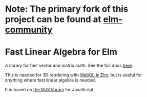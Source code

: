 # Note: The primary fork of this project can be found at [elm-community](https://github.com/elm-community/elm-linear-algebra)

# Fast Linear Algebra for Elm

A library for fast vector and matrix math. See the full docs [here][docs].

[docs]: http://package.elm-lang.org/packages/johnpmayer/elm-linear-algebra/latest

This is needed for 3D rendering with [WebGL in Elm][webgl], but is useful for
anything where fast linear algebra is needed.

[webgl]: https://github.com/johnpmayer/elm-webgl

It is based on [the MJS library](https://code.google.com/p/webgl-mjs/) for JavaScript.


